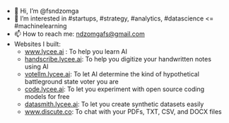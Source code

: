 - 👋 Hi, I’m @fsndzomga
- 👀 I’m interested in  #startups, #strategy, #analytics, #datascience <= #machinelearning
- 📫 How to reach me: ndzomgafs@gmail.com
- Websites I built:
  - www.lycee.ai : To help you learn AI
  - [handscribe.lycee.ai](https://handscribe.lycee.ai): To help you digitize your handwritten notes using AI
  - [votellm.lycee.ai](https://votellm.lycee.ai): To let AI determine the kind of hypothetical battleground state voter you are
  - [code.lycee.ai](https://code.lycee.ai): To let you experiment with open source coding models for free
  - [datasmith.lycee.ai](https://datasmith.lycee.ai): To let you create synthetic datasets easily
  - www.discute.co: To chat with your PDFs, TXT, CSV, and DOCX files

<!---
fsndzomga/fsndzomga is a ✨ special ✨ repository because its `README.md` (this file) appears on your GitHub profile.
You can click the Preview link to take a look at your changes.

[![Top Langs](https://github-readme-stats.vercel.app/api/top-langs/?username=fsndzomga&langs_count=8)](https://github.com/fsndzomga/github-readme-stats)

![fsndzomga's GitHub stats](https://github-readme-stats.vercel.app/api?username=fsndzomga&show_icons=true&theme=transparent)

--->
